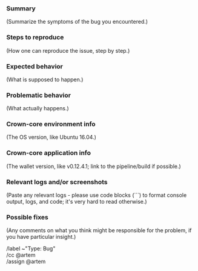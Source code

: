 ### Summary
(Summarize the symptoms of the bug you encountered.)

### Steps to reproduce
(How one can reproduce the issue, step by step.)

### Expected behavior
(What is supposed to happen.)

### Problematic behavior
(What actually happens.)

### Crown-core environment info
(The OS version, like Ubuntu 16.04.)

### Crown-core application info
(The wallet version, like v0.12.4.1; link to the pipeline/build if possible.)

### Relevant logs and/or screenshots
(Paste any relevant logs - please use code blocks (```) to format console output,
logs, and code; it's very hard to read otherwise.)

### Possible fixes
(Any comments on what you think might be responsible for the problem, if you have particular insight.)

/label ~"Type: Bug"  
/cc @artem  
/assign @artem
